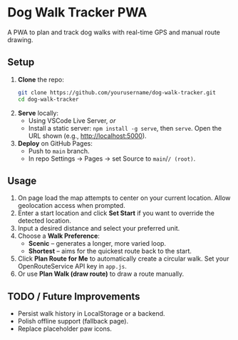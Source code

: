 # Dog Walk Tracker PWA

A PWA to plan and track dog walks with real-time GPS and manual route drawing.

## Setup

1. **Clone** the repo:
   ```bash
   git clone https://github.com/yourusername/dog-walk-tracker.git
   cd dog-walk-tracker
   ```
2. **Serve** locally:
   * Using VSCode Live Server, *or*
   * Install a static server: `npm install -g serve`, then `serve`.
   Open the URL shown (e.g., [http://localhost:5000](http://localhost:5000)).
3. **Deploy** on GitHub Pages:
   * Push to `main` branch.
   * In repo Settings → Pages → set Source to `main`/`/ (root)`.

## Usage

1. On page load the map attempts to center on your current location.
   Allow geolocation access when prompted.
2. Enter a start location and click **Set Start** if you want to override the
   detected location.
3. Input a desired distance and select your preferred unit.
4. Choose a **Walk Preference**:
   * **Scenic** – generates a longer, more varied loop.
   * **Shortest** – aims for the quickest route back to the start.
5. Click **Plan Route for Me** to automatically create a circular walk.
   Set your OpenRouteService API key in `app.js`.
6. Or use **Plan Walk (draw route)** to draw a route manually.

## TODO / Future Improvements

* Persist walk history in LocalStorage or a backend.
* Polish offline support (fallback page).
* Replace placeholder paw icons.
